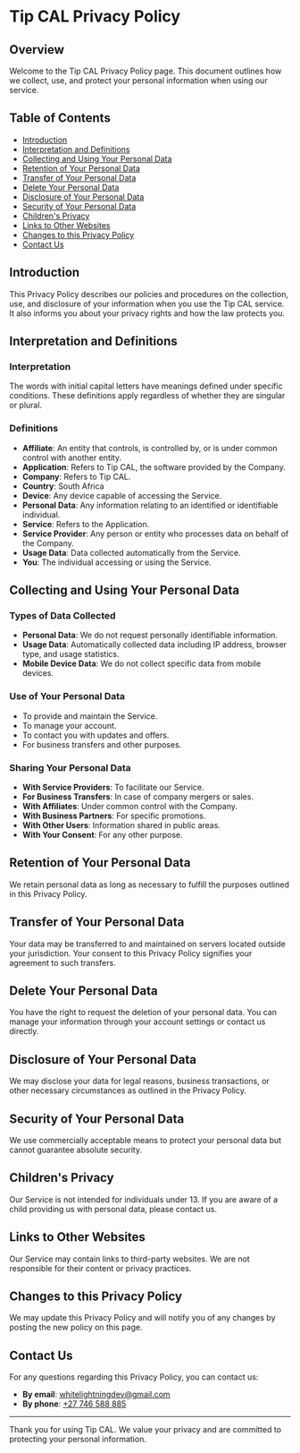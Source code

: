 # Tip CAL Privacy Policy

## Overview

Welcome to the Tip CAL Privacy Policy page. This document outlines how we collect, use, and protect your personal information when using our service.

## Table of Contents

- [Introduction](#introduction)
- [Interpretation and Definitions](#interpretation-and-definitions)
- [Collecting and Using Your Personal Data](#collecting-and-using-your-personal-data)
- [Retention of Your Personal Data](#retention-of-your-personal-data)
- [Transfer of Your Personal Data](#transfer-of-your-personal-data)
- [Delete Your Personal Data](#delete-your-personal-data)
- [Disclosure of Your Personal Data](#disclosure-of-your-personal-data)
- [Security of Your Personal Data](#security-of-your-personal-data)
- [Children's Privacy](#childrens-privacy)
- [Links to Other Websites](#links-to-other-websites)
- [Changes to this Privacy Policy](#changes-to-this-privacy-policy)
- [Contact Us](#contact-us)

## Introduction

This Privacy Policy describes our policies and procedures on the collection, use, and disclosure of your information when you use the Tip CAL service. It also informs you about your privacy rights and how the law protects you.

## Interpretation and Definitions

### Interpretation

The words with initial capital letters have meanings defined under specific conditions. These definitions apply regardless of whether they are singular or plural.

### Definitions

- **Affiliate**: An entity that controls, is controlled by, or is under common control with another entity.
- **Application**: Refers to Tip CAL, the software provided by the Company.
- **Company**: Refers to Tip CAL.
- **Country**: South Africa
- **Device**: Any device capable of accessing the Service.
- **Personal Data**: Any information relating to an identified or identifiable individual.
- **Service**: Refers to the Application.
- **Service Provider**: Any person or entity who processes data on behalf of the Company.
- **Usage Data**: Data collected automatically from the Service.
- **You**: The individual accessing or using the Service.

## Collecting and Using Your Personal Data

### Types of Data Collected

- **Personal Data**: We do not request personally identifiable information.
- **Usage Data**: Automatically collected data including IP address, browser type, and usage statistics.
- **Mobile Device Data**: We do not collect specific data from mobile devices.

### Use of Your Personal Data

- To provide and maintain the Service.
- To manage your account.
- To contact you with updates and offers.
- For business transfers and other purposes.

### Sharing Your Personal Data

- **With Service Providers**: To facilitate our Service.
- **For Business Transfers**: In case of company mergers or sales.
- **With Affiliates**: Under common control with the Company.
- **With Business Partners**: For specific promotions.
- **With Other Users**: Information shared in public areas.
- **With Your Consent**: For any other purpose.

## Retention of Your Personal Data

We retain personal data as long as necessary to fulfill the purposes outlined in this Privacy Policy.

## Transfer of Your Personal Data

Your data may be transferred to and maintained on servers located outside your jurisdiction. Your consent to this Privacy Policy signifies your agreement to such transfers.

## Delete Your Personal Data

You have the right to request the deletion of your personal data. You can manage your information through your account settings or contact us directly.

## Disclosure of Your Personal Data

We may disclose your data for legal reasons, business transactions, or other necessary circumstances as outlined in the Privacy Policy.

## Security of Your Personal Data

We use commercially acceptable means to protect your personal data but cannot guarantee absolute security.

## Children's Privacy

Our Service is not intended for individuals under 13. If you are aware of a child providing us with personal data, please contact us.

## Links to Other Websites

Our Service may contain links to third-party websites. We are not responsible for their content or privacy practices.

## Changes to this Privacy Policy

We may update this Privacy Policy and will notify you of any changes by posting the new policy on this page.

## Contact Us

For any questions regarding this Privacy Policy, you can contact us:

- **By email**: [whitelightningdev@gmail.com](mailto:whitelightningdev@gmail.com)
- **By phone**: [+27 746 588 885](tel:+27746588885)

---

Thank you for using Tip CAL. We value your privacy and are committed to protecting your personal information.

